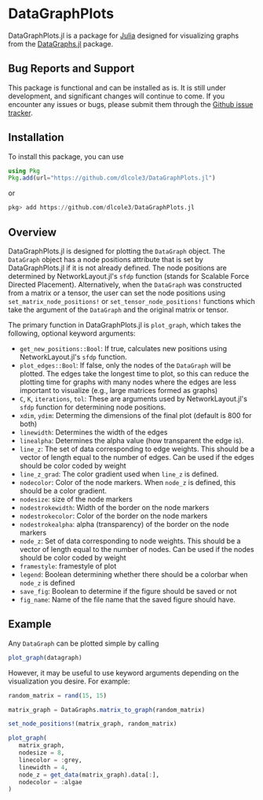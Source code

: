 # DataGraphPlots

DataGraphPlots.jl is a package for [Julia](https://julialang.org/) designed for visualizing graphs from the [DataGraphs.jl](https://github.com/dlcole3/DataGraphs.jl) package. 

## Bug Reports and Support

This package is functional and can be installed as is. It is still under development, and significant changes will continue to come. If you encounter any issues or bugs, please submit them through the [Github issue tracker](https://github.com/dlcole3/DataGraphPlots.jl/issues). 

## Installation

To install this package, you can use 

```julia
using Pkg
Pkg.add(url="https://github.com/dlcole3/DataGraphPlots.jl")
```

or

```julia
pkg> add https://github.com/dlcole3/DataGraphPlots.jl
```

## Overview

DataGraphPlots.jl is designed for plotting the `DataGraph` object. The `DataGraph` object has a node positions attribute that is set by DataGraphPlots.jl if it is not already defined. The node positions are determined by NetworkLayout.jl's `sfdp` function (stands for Scalable Force Directed Placement). Alternatively, when the `DataGraph` was constructed from a matrix or a tensor, the user can set the node positions using `set_matrix_node_positions!` or `set_tensor_node_positions!` functions which take the argument of the `DataGraph` and the original matrix or tensor. 

The primary function in DataGraphPlots.jl is `plot_graph`, which takes the following, optional keyword arguments:

 * `get_new_positions::Bool`: If true, calculates new positions using NetworkLayout.jl's `sfdp` function. 
 * `plot_edges::Bool`: If false, only the nodes of the `DataGraph` will be plotted. The edges take the longest time to plot, so this can reduce the plotting time for graphs with many nodes where the edges are less important to visualize (e.g., large matrices formed as graphs)
 * `C`, `K`, `iterations`, `tol`: These are arguments used by NetworkLayout.jl's `sfdp` function for determining node positions.
 * `xdim`, `ydim`: Determing the dimensions of the final plot (default is 800 for both)
 * `linewidth`: Determines the width of the edges
 * `linealpha`: Determines the alpha value (how transparent the edge is). 
 * `line_z`: The set of data corresponding to edge weights. This should be a vector of length equal to the number of edges. Can be used if the edges should be color coded by weight
 * `line_z_grad`: The color gradient used when `line_z` is defined.
 * `nodecolor`: Color of the node markers. When `node_z` is defined, this should be a color gradient.
 * `nodesize`: size of the node markers
 * `nodestrokewidth`: Width of the border on the node markers
 * `nodestrokecolor`: Color of the border on the node markers
 * `nodestrokealpha`: alpha (transparency) of the border on the node markers
 * `node_z`: Set of data corresponding to node weights. This should be a vector of length equal to the number of nodes. Can be used if the nodes should be color coded by weight
 * `framestyle`: framestyle of plot
 * `legend`: Boolean determining whether there should be a colorbar when `node_z` is defined
 * `save_fig`: Boolean to determine if the figure should be saved or not
 * `fig_name`: Name of the file name that the saved figure should have. 

 ## Example

 Any `DataGraph` can be plotted simple by calling 

 ```julia
plot_graph(datagraph)
 ```

 However, it may be useful to use keyword arguments depending on the visualization you desire. For example:

 ```julia
random_matrix = rand(15, 15)

matrix_graph = DataGraphs.matrix_to_graph(random_matrix)

set_node_positions!(matrix_graph, random_matrix)

plot_graph(
    matrix_graph, 
    nodesize = 8, 
    linecolor = :grey, 
    linewidth = 4, 
    node_z = get_data(matrix_graph).data[:],
    nodecolor = :algae
)
 ```